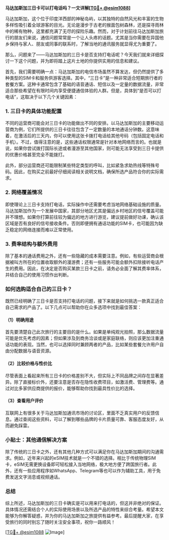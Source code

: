 **马达加斯加三日卡可以打电话吗？一文详解[[TG💪+ @esim1088](https://t.me/s/esim1088)]**

马达加斯加，这个位于印度洋西部的神秘岛屿，以其独特的自然风光和丰富的生物多样性吸引着全球游客的目光。无论是漫步于古老的猴面包树森林，还是探寻雨林中的稀有物种，这里都充满了无尽的探险乐趣。然而，对于计划前往马达加斯加旅行的朋友们来说，通信问题常常是一个让人头疼的话题。尤其是当你需要在异国他乡保持与家人、朋友或同事的联系时，了解当地的通讯服务就显得尤为重要了。

那么，问题来了——马达加斯加的三日卡是否支持打电话呢？今天我们就来详细探讨一下这个问题，并为即将踏上这片土地的你提供实用的信息和建议。

首先，我们需要明确一点：马达加斯加的电信市场虽然不算发达，但仍然提供了多种类型的SIM卡和服务供游客选择。其中，“三日卡”是一种非常适合短期旅行者的套餐方案。这种卡通常包含了基础的语音通话、短信以及一定量的数据流量，非常适合那些希望在有限时间内享受便捷通信体验的人群。但是，具体到“是否可以打电话”，这取决于以下几个关键因素：

### **1. 三日卡的具体功能配置**
不同的运营商可能会对三日卡的功能做出不同的安排。以马达加斯加的主要移动运营商为例，它们所提供的三日卡往往包含了一定数量的本地通话分钟数。这意味着，在激活后的三天内，你可以使用这张卡拨打电话给其他号码（包括固定电话和手机）。不过，值得注意的是，这些通话权限通常是针对本地网络而言的。也就是说，如果你尝试拨打国际长途或者漫游至其他国家，则可能无法享受到三日卡提供的优惠价格甚至完全不能拨打。

此外，部分运营商还可能限制某些特定类型的呼叫，比如紧急求助热线等特殊号码。因此，在购买之前最好仔细阅读相关说明文档，确保所选产品符合你的实际需求。

### **2. 网络覆盖情况**
即使理论上三日卡支持打电话，实际操作中还需要考虑当地网络基础设施的质量。马达加斯加作为一个发展中国家，其部分地区尤其是偏远乡村地区的信号覆盖可能并不理想。如果你打算前往较为偏远的地方进行游览，建议提前做好功课，确认该区域是否有良好的信号接收条件。否则即便拥有通话功能的SIM卡，也可能因为缺乏稳定的网络连接而难以正常使用。

### **3. 费率结构与额外费用**
除了基本的通话费用之外，还有一些隐藏的成本需要注意。例如，有些运营商会根据被叫方所在的位置收取额外的漫游费；还有一些服务可能会额外扣除接听电话产生的费用。因此，在决定是否购买某款三日卡之前，请务必全面了解其费率体系，并结合自己的使用习惯作出判断。

### **如何选购适合自己的三日卡？**
既然已经明确了三日卡是否支持打电话的问题，接下来就是如何挑选一款真正适合自己需求的产品了。以下几点可以帮助你在众多选项中找到最佳答案：

#### **（1）明确用途**
首先要清楚自己此次旅行的主要目的是什么。如果是单纯观光拍照，那么数据流量可能是优先考虑的因素；但如果涉及到商务洽谈或是家庭联络，则应该更加注重通话功能的表现。当然，也可以选择同时兼顾两者的产品，比如某些套餐允许用户自由分配数据与语音资源。

#### **（2）比较价格与性价比**
尽管表面上看起来所有三日卡的价格差别不大，但实际上不同品牌之间存在显著差异。除了直接标价外，还要注意是否存在隐性收费项目，如激活费、管理费等。通过对比多家供应商提供的报价，能够帮助你找到最具性价比的选择。

#### **（3）查看用户评价**
互联网上有很多关于马达加斯加通讯市场的讨论区，里面不乏真实用户的反馈信息。通过查阅这些资料，可以了解到哪些品牌的卡片质量可靠、客服态度友好，从而避免踩雷。

### **小贴士：其他通信解决方案**
除了传统的三日卡之外，还有其他几种方式可以满足你在马达加斯加期间的沟通需求。例如，近年来兴起的eSIM技术就是一个不错的选择。相比于传统物理SIM卡，eSIM无需更换设备即可轻松接入当地网络，极大地方便了跨国旅行者。此外，还有一些应用程序如WhatsApp、Telegram等也可以作为辅助工具，用于免费发送文字消息或视频通话。

### **总结**
综上所述，马达加斯加的三日卡确实是可以用来打电话的，但这并非绝对的保证。具体情况还需结合个人的实际使用场景以及所选产品的特性来综合考量。希望本文能够为你解答疑惑，并为你的马达加斯加之旅提供有益参考。最后提醒大家，在享受旅行的同时别忘了随时关注安全事项，祝你一路顺风！

[[TG💪+ @esim1088](https://t.me/s/esim1088) ![Image](https://i.postimg.cc/4NQfJmqS/Snipaste-2025-05-13-00-14-12.png)]